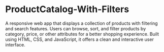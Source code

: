 # ProductCatalog-With-Filters
A responsive web app that displays a collection of products with filtering and search features. Users can browse, sort, and filter products by category, price, or other attributes for a better shopping experience. Built using HTML, CSS, and JavaScript, it offers a clean and interactive user interface.
